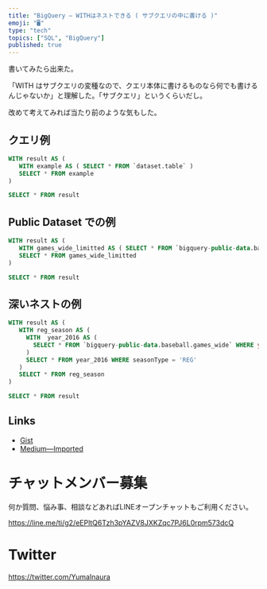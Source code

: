 ```yaml
---
title: "BigQuery — WITHはネストできる ( サブクエリの中に書ける )"
emoji: "🖥"
type: "tech"
topics: ["SQL", "BigQuery"]
published: true
---
```


書いてみたら出来た。

「WITH はサブクエリの変種なので、クエリ本体に書けるものなら何でも書けるんじゃないか」と理解した。「サブクエリ」というくらいだし。


改めて考えてみれば当たり前のような気もした。

## クエリ例

```sql
WITH result AS (
   WITH example AS ( SELECT * FROM `dataset.table` )
   SELECT * FROM example
)

SELECT * FROM result
```

## Public Dataset での例


```sql
WITH result AS (
   WITH games_wide_limitted AS ( SELECT * FROM `bigquery-public-data.baseball.games_wide` LIMIT 100 )
   SELECT * FROM games_wide_limitted
)

SELECT * FROM result
```

## 深いネストの例

```sql
WITH result AS (
   WITH reg_season AS (
     WITH  year_2016 AS (
       SELECT * FROM `bigquery-public-data.baseball.games_wide` WHERE year = 2016
     )
     SELECT * FROM year_2016 WHERE seasonType = 'REG'
   )
   SELECT * FROM reg_season
)

SELECT * FROM result
```

## Links

- [Gist](https://gist.github.com/YumaInaura/7f91a915d53bf4a63708a5605d4e1404)
- [Medium—Imported](https://medium.com/supersonic-generation/bigquery-with-clause-in-subquery-6d59a7474827)









<!-- Update From Qiita API -->

# チャットメンバー募集


何か質問、悩み事、相談などあればLINEオープンチャットもご利用ください。

https://line.me/ti/g2/eEPltQ6Tzh3pYAZV8JXKZqc7PJ6L0rpm573dcQ





# Twitter


https://twitter.com/YumaInaura


<!-- Update From Qiita API -->


